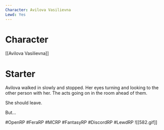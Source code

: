```yaml
---
Character: Avilova Vasilievna
Lewd: Yes
---
```

# Character
[[Avilova Vasilievna]]

# Starter
Avilova walked in slowly and stopped. Her eyes turning and looking to the other person with her. The acts going on in the room ahead of them.

She should leave.

But...

#OpenRP #FeraRP #MCRP #FantasyRP #DiscordRP #LewdRP
![[582.gif]]